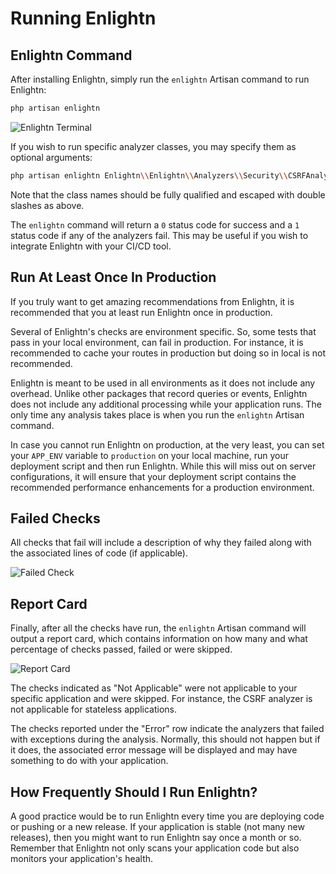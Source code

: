 # Running Enlightn

## Enlightn Command

After installing Enlightn, simply run the `enlightn` Artisan command to run Enlightn:

```bash
php artisan enlightn
```

<img :src="$withBase('/images/terminal.png')" alt="Enlightn Terminal" />

If you wish to run specific analyzer classes, you may specify them as optional arguments:

```bash
php artisan enlightn Enlightn\\Enlightn\\Analyzers\\Security\\CSRFAnalyzer Enlightn\\EnlightnPro\\Analyzers\\Security\\DirectoryTraversalAnalyzer
```

Note that the class names should be fully qualified and escaped with double slashes as above.

The `enlightn` command will return a `0` status code for success and a `1` status code if any of the analyzers fail. This may be useful if you wish to integrate Enlightn with your CI/CD tool.

## Run At Least Once In Production

If you truly want to get amazing recommendations from Enlightn, it is recommended that you at least run Enlightn once in production.

Several of Enlightn's checks are environment specific. So, some tests that pass in your local environment, can fail in production. For instance, it is recommended to cache your routes in production but doing so in local is not recommended.

Enlightn is meant to be used in all environments as it does not include any overhead. Unlike other packages that record queries or events, Enlightn does not include any additional processing while your application runs. The only time any analysis takes place is when you run the `enlightn` Artisan command.

In case you cannot run Enlightn on production, at the very least, you can set your `APP_ENV` variable to `production` on your local machine, run your deployment script and then run Enlightn. While this will miss out on server configurations, it will ensure that your deployment script contains the recommended performance enhancements for a production environment.

## Failed Checks

All checks that fail will include a description of why they failed along with the associated lines of code (if applicable).

<img :src="$withBase('/images/queue-timeout.png')" alt="Failed Check" />

## Report Card

Finally, after all the checks have run, the `enlightn` Artisan command will output a report card, which contains information on how many and what percentage of checks passed, failed or were skipped.

<img :src="$withBase('/images/report_card.png')" alt="Report Card" />

The checks indicated as "Not Applicable" were not applicable to your specific application and were skipped. For instance, the CSRF analyzer is not applicable for stateless applications.

The checks reported under the "Error" row indicate the analyzers that failed with exceptions during the analysis. Normally, this should not happen but if it does, the associated error message will be displayed and may have something to do with your application.

## How Frequently Should I Run Enlightn?

A good practice would be to run Enlightn every time you are deploying code or pushing or a new release. If your application is stable (not many new releases), then you might want to run Enlightn say once a month or so. Remember that Enlightn not only scans your application code but also monitors your application's health.